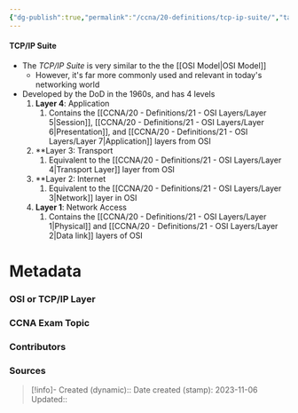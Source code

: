 ```yaml
---
{"dg-publish":true,"permalink":"/ccna/20-definitions/tcp-ip-suite/","tags":["defs_ccna"]}
---
```


#### TCP/IP Suite
- The *TCP/IP Suite* is very similar to the the [[OSI Model\|OSI Model]]
	- However, it's far more commonly used and relevant in today's networking world
- Developed by the DoD in the 1960s, and has 4 levels
	1. **Layer 4**: Application
		1. Contains the [[CCNA/20 - Definitions/21 - OSI Layers/Layer 5\|Session]], [[CCNA/20 - Definitions/21 - OSI Layers/Layer 6\|Presentation]], and [[CCNA/20 - Definitions/21 - OSI Layers/Layer 7\|Application]] layers from OSI
	2. **Layer 3: Transport
		1. Equivalent to the [[CCNA/20 - Definitions/21 - OSI Layers/Layer 4\|Transport Layer]] layer from OSI
	3. **Layer 2: Internet
		1. Equivalent to the [[CCNA/20 - Definitions/21 - OSI Layers/Layer 3\|Network]] layer in OSI
	4. **Layer 1**: Network Access
		1. Contains the [[CCNA/20 - Definitions/21 - OSI Layers/Layer 1\|Physical]] and [[CCNA/20 - Definitions/21 - OSI Layers/Layer 2\|Data link]] layers of OSI



# Metadata
### OSI or TCP/IP Layer

### CCNA Exam Topic

### Contributors

### Sources



> [!info]- Created (dynamic):: 
> Date created (stamp): 2023-11-06
> Updated:: 


